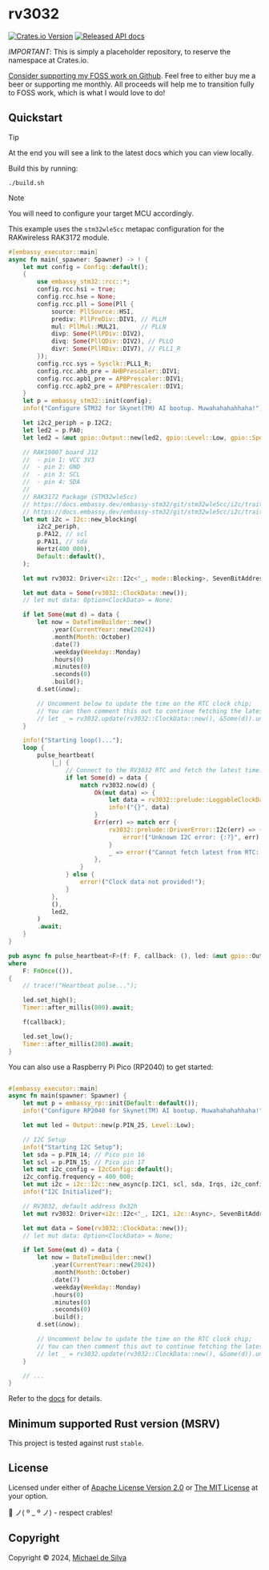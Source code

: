# rv3032

[![Crates.io Version](https://img.shields.io/crates/v/rv3032)](https://crates.io/crates/rv3032)
[![Released API docs](https://img.shields.io/docsrs/rv3032)](https://docs.rs/rv3032/)

*IMPORTANT*: This is simply a placeholder repository, to reserve the namespace at Crates.io.

<a href="https://github.com/sponsors/bsodmike" target="_blank">Consider supporting my FOSS work on Github</a>.  Feel free to either buy me a beer or supporting me monthly.  All proceeds will help me to transition fully to FOSS work, which is what I would love to do!

## Quickstart

> [!TIP]
> At the end you will see a link to the latest docs which you can view locally.

Build this by running:

```shell script
./build.sh
```

> [!NOTE]  
> You will need to configure your target MCU accordingly.

This example uses the `stm32wle5cc` metapac configuration for the RAKwireless RAK3172 module.

```rust
#[embassy_executor::main]
async fn main(_spawner: Spawner) -> ! {
    let mut config = Config::default();
    {
        use embassy_stm32::rcc::*;
        config.rcc.hsi = true;
        config.rcc.hse = None;
        config.rcc.pll = Some(Pll {
            source: PllSource::HSI,
            prediv: PllPreDiv::DIV1, // PLLM
            mul: PllMul::MUL21,      // PLLN
            divp: Some(PllPDiv::DIV2),
            divq: Some(PllQDiv::DIV2), // PLLQ
            divr: Some(PllRDiv::DIV7), // PLL1_R
        });
        config.rcc.sys = Sysclk::PLL1_R;
        config.rcc.ahb_pre = AHBPrescaler::DIV1;
        config.rcc.apb1_pre = APBPrescaler::DIV1;
        config.rcc.apb2_pre = APBPrescaler::DIV1;
    }
    let p = embassy_stm32::init(config);
    info!("Configure STM32 for Skynet(TM) AI bootup. Muwahahahahhaha!");

    let i2c2_periph = p.I2C2;
    let led2 = p.PA0;
    let led2 = &mut gpio::Output::new(led2, gpio::Level::Low, gpio::Speed::Medium);

    // RAK19007 board J12
    //  - pin 1: VCC 3V3
    //  - pin 2: GND
    //  - pin 3: SCL
    //  - pin 4: SDA
    //
    // RAK3172 Package (STM32wle5cc)
    // https://docs.embassy.dev/embassy-stm32/git/stm32wle5cc/i2c/trait.SclPin.html
    // https://docs.embassy.dev/embassy-stm32/git/stm32wle5cc/i2c/trait.SdaPin.html
    let mut i2c = I2c::new_blocking(
        i2c2_periph,
        p.PA12, // scl
        p.PA11, // sda
        Hertz(400_000),
        Default::default(),
    );

    let mut rv3032: Driver<i2c::I2c<'_, mode::Blocking>, SevenBitAddress> = Driver::new(i2c);

    let mut data = Some(rv3032::ClockData::new());
    // let mut data: Option<ClockData> = None;

    if let Some(mut d) = data {
        let now = DateTimeBuilder::new()
            .year(CurrentYear::new(2024))
            .month(Month::October)
            .date(7)
            .weekday(Weekday::Monday)
            .hours(0)
            .minutes(0)
            .seconds(0)
            .build();
        d.set(&now);

        // Uncomment below to update the time on the RTC clock chip;
        // You can then comment this out to continue fetching the latest time.
        // let _ = rv3032.update(rv3032::ClockData::new(), &Some(d)).unwrap();
    }

    info!("Starting loop()...");
    loop {
        pulse_heartbeat(
            |_| {
                // Connect to the RV3032 RTC and fetch the latest time.
                if let Some(d) = data {
                    match rv3032.now(d) {
                        Ok(mut data) => {
                            let data = rv3032::prelude::LoggableClockData::new(data);
                            info!("{}", data)
                        }
                        Err(err) => match err {
                            rv3032::prelude::DriverError::I2c(err) => {
                                error!("Unknown I2C error: {:?}", err)
                            }
                            _ => error!("Cannot fetch latest from RTC: Unknown error!"),
                        },
                    }
                } else {
                    error!("Clock data not provided!");
                }
            },
            (),
            led2,
        )
        .await;
    }
}

pub async fn pulse_heartbeat<F>(f: F, callback: (), led: &mut gpio::Output<'_>)
where
    F: FnOnce(()),
{
    // trace!("Heartbeat pulse...");

    led.set_high();
    Timer::after_millis(800).await;

    f(callback);

    led.set_low();
    Timer::after_millis(200).await;
}
```

You can also use a Raspberry Pi Pico (RP2040) to get started:

```rust

#[embassy_executor::main]
async fn main(spawner: Spawner) {
    let mut p = embassy_rp::init(Default::default());
    info!("Configure RP2040 for Skynet(TM) AI bootup. Muwahahahahhaha!");

    let mut led = Output::new(p.PIN_25, Level::Low);

    // I2C Setup
    info!("Starting I2C Setup");
    let sda = p.PIN_14; // Pico pin 16
    let scl = p.PIN_15; // Pico pin 17
    let mut i2c_config = I2cConfig::default();
    i2c_config.frequency = 400_000;
    let mut i2c = i2c::I2c::new_async(p.I2C1, scl, sda, Irqs, i2c_config);
    info!("I2C Initialized");

    // RV3032, default address 0x32h
    let mut rv3032: Driver<i2c::I2c<'_, I2C1, i2c::Async>, SevenBitAddress> = Driver::new(i2c);

    let mut data = Some(rv3032::ClockData::new());
    // let mut data: Option<ClockData> = None;

    if let Some(mut d) = data {
        let now = DateTimeBuilder::new()
            .year(CurrentYear::new(2024))
            .month(Month::October)
            .date(7)
            .weekday(Weekday::Monday)
            .hours(0)
            .minutes(0)
            .seconds(0)
            .build();
        d.set(&now);

        // Uncomment below to update the time on the RTC clock chip;
        // You can then comment this out to continue fetching the latest time.
        // let _ = rv3032.update(rv3032::ClockData::new(), &Some(d)).unwrap();
    }

    // ...
}
```

Refer to the [docs](https://docs.rs/rv3032/latest/rv3032/) for details.


## Minimum supported Rust version (MSRV)

This project is tested against rust `stable`.


## License

Licensed under either of [Apache License Version 2.0](./LICENSE-APACHE) or [The MIT License](./LICENSE-MIT) at your option.

🦀 ノ( º \_ º ノ) - respect crables!

## Copyright

Copyright © 2024, [Michael de Silva](mailto:michael@cyberdynea.io)
